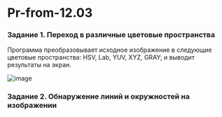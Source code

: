 # Pr-from-12.03

### Задание 1. Переход в различные цветовые пространства
Программа преобразовывает исходное изображение в следующие цветовые пространства: HSV, Lab, YUV, XYZ, GRAY; и выводит результаты на экран.

![image](https://github.com/KirinaKatya/Pr-from-12.03/assets/60134533/8ec65b1f-4d2a-46ae-927c-f5ba9fe900ca)

### Задание 2. Обнаружение линий и окружностей на изображении

